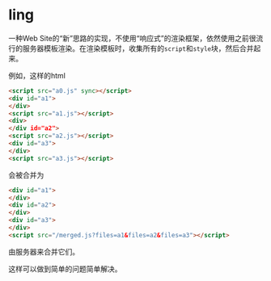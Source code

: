 # ling

一种Web Site的“新”思路的实现，不使用“响应式”的渲染框架，依然使用之前很流行的服务器模板渲染。在渲染模板时，收集所有的`script`和`style`块，然后合并起来。

例如，这样的html
``` html
<script src="a0.js" sync></script>
<div id="a1">
</div>
<script src="a1.js"></script>
<div>
</div id="a2">
<script src="a2.js"></script>
<div id="a3">
</div>
<script src="a3.js"></script>
```
会被合并为
``` html
<div id="a1">
</div>
<div id="a2">
</div>
<div id="a3">
</div>
<script src="/merged.js?files=a1&files=a2&files=a3"></script>
```
由服务器来合并它们。

这样可以做到简单的问题简单解决。

